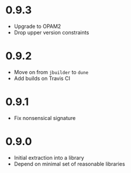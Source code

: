 0.9.3
=====

* Upgrade to OPAM2
* Drop upper version constraints

0.9.2
=====

* Move on from `jbuilder` to `dune`
* Add builds on Travis CI

0.9.1
=====

* Fix nonsensical signature

0.9.0
=====

* Initial extraction into a library
* Depend on minimal set of reasonable libraries
